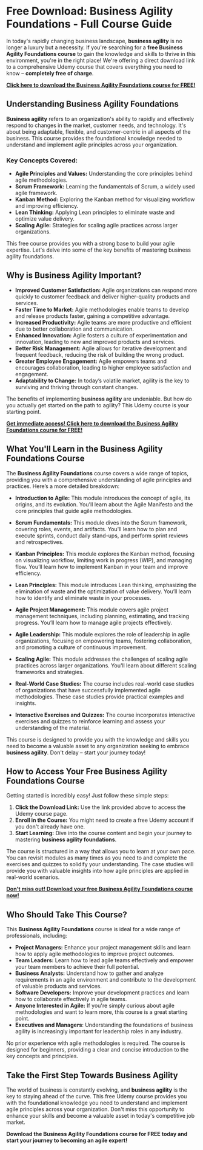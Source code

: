 # Free Download: Business Agility Foundations - Full Course Guide

In today's rapidly changing business landscape, **business agility** is no longer a luxury but a necessity. If you're searching for a **free Business Agility Foundations course** to gain the knowledge and skills to thrive in this environment, you're in the right place! We're offering a direct download link to a comprehensive Udemy course that covers everything you need to know – **completely free of charge**.

[**Click here to download the Business Agility Foundations course for FREE!**](https://udemywork.com/business-agility-foundations)

## Understanding Business Agility Foundations

**Business agility** refers to an organization's ability to rapidly and effectively respond to changes in the market, customer needs, and technology. It's about being adaptable, flexible, and customer-centric in all aspects of the business. This course provides the foundational knowledge needed to understand and implement agile principles across your organization.

### Key Concepts Covered:

*   **Agile Principles and Values:** Understanding the core principles behind agile methodologies.
*   **Scrum Framework:** Learning the fundamentals of Scrum, a widely used agile framework.
*   **Kanban Method:** Exploring the Kanban method for visualizing workflow and improving efficiency.
*   **Lean Thinking:** Applying Lean principles to eliminate waste and optimize value delivery.
*   **Scaling Agile:** Strategies for scaling agile practices across larger organizations.

This free course provides you with a strong base to build your agile expertise. Let's delve into some of the key benefits of mastering business agility foundations.

## Why is Business Agility Important?

*   **Improved Customer Satisfaction:** Agile organizations can respond more quickly to customer feedback and deliver higher-quality products and services.
*   **Faster Time to Market:** Agile methodologies enable teams to develop and release products faster, gaining a competitive advantage.
*   **Increased Productivity:** Agile teams are more productive and efficient due to better collaboration and communication.
*   **Enhanced Innovation:** Agile fosters a culture of experimentation and innovation, leading to new and improved products and services.
*   **Better Risk Management:** Agile allows for iterative development and frequent feedback, reducing the risk of building the wrong product.
*   **Greater Employee Engagement:** Agile empowers teams and encourages collaboration, leading to higher employee satisfaction and engagement.
*   **Adaptability to Change:** In today’s volatile market, agility is the key to surviving and thriving through constant changes.

The benefits of implementing **business agility** are undeniable. But how do you actually get started on the path to agility? This Udemy course is your starting point.

[**Get immediate access! Click here to download the Business Agility Foundations course for FREE!**](https://udemywork.com/business-agility-foundations)

## What You'll Learn in the Business Agility Foundations Course

The **Business Agility Foundations** course covers a wide range of topics, providing you with a comprehensive understanding of agile principles and practices. Here’s a more detailed breakdown:

*   **Introduction to Agile:** This module introduces the concept of agile, its origins, and its evolution. You'll learn about the Agile Manifesto and the core principles that guide agile methodologies.

*   **Scrum Fundamentals:** This module dives into the Scrum framework, covering roles, events, and artifacts. You'll learn how to plan and execute sprints, conduct daily stand-ups, and perform sprint reviews and retrospectives.

*   **Kanban Principles:** This module explores the Kanban method, focusing on visualizing workflow, limiting work in progress (WIP), and managing flow. You’ll learn how to implement Kanban in your team and improve efficiency.

*   **Lean Principles:** This module introduces Lean thinking, emphasizing the elimination of waste and the optimization of value delivery. You’ll learn how to identify and eliminate waste in your processes.

*   **Agile Project Management:** This module covers agile project management techniques, including planning, estimating, and tracking progress. You’ll learn how to manage agile projects effectively.

*   **Agile Leadership:** This module explores the role of leadership in agile organizations, focusing on empowering teams, fostering collaboration, and promoting a culture of continuous improvement.

*   **Scaling Agile:** This module addresses the challenges of scaling agile practices across larger organizations. You'll learn about different scaling frameworks and strategies.

*   **Real-World Case Studies:** The course includes real-world case studies of organizations that have successfully implemented agile methodologies. These case studies provide practical examples and insights.

*   **Interactive Exercises and Quizzes:** The course incorporates interactive exercises and quizzes to reinforce learning and assess your understanding of the material.

This course is designed to provide you with the knowledge and skills you need to become a valuable asset to any organization seeking to embrace **business agility**. Don't delay – start your journey today!

## How to Access Your Free Business Agility Foundations Course

Getting started is incredibly easy! Just follow these simple steps:

1.  **Click the Download Link:** Use the link provided above to access the Udemy course page.
2.  **Enroll in the Course:** You might need to create a free Udemy account if you don't already have one.
3.  **Start Learning:** Dive into the course content and begin your journey to mastering **business agility foundations**.

The course is structured in a way that allows you to learn at your own pace. You can revisit modules as many times as you need to and complete the exercises and quizzes to solidify your understanding. The case studies will provide you with valuable insights into how agile principles are applied in real-world scenarios.

[**Don't miss out! Download your free Business Agility Foundations course now!**](https://udemywork.com/business-agility-foundations)

## Who Should Take This Course?

This **Business Agility Foundations** course is ideal for a wide range of professionals, including:

*   **Project Managers:** Enhance your project management skills and learn how to apply agile methodologies to improve project outcomes.
*   **Team Leaders:** Learn how to lead agile teams effectively and empower your team members to achieve their full potential.
*   **Business Analysts:** Understand how to gather and analyze requirements in an agile environment and contribute to the development of valuable products and services.
*   **Software Developers:** Improve your development practices and learn how to collaborate effectively in agile teams.
*   **Anyone Interested in Agile:** If you're simply curious about agile methodologies and want to learn more, this course is a great starting point.
*   **Executives and Managers**: Understanding the foundations of business agility is increasingly important for leadership roles in any industry.

No prior experience with agile methodologies is required. The course is designed for beginners, providing a clear and concise introduction to the key concepts and principles.

## Take the First Step Towards Business Agility

The world of business is constantly evolving, and **business agility** is the key to staying ahead of the curve. This free Udemy course provides you with the foundational knowledge you need to understand and implement agile principles across your organization. Don't miss this opportunity to enhance your skills and become a valuable asset in today's competitive job market.

**Download the Business Agility Foundations course for FREE today and start your journey to becoming an agile expert!**
